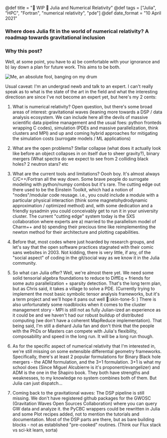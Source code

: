 @def title = "🚧 WIP 🚧 Julia and Numerical Relativity"
@def tags = ["Julia", "HPC", "Fortran", "numerical relativity", "pde"]
@def date_format = "10 April 2021"

### Where does Julia fit in the world of numerical relativity? A roadmap towards gravitational inclusion

### Why this post?

Well, at some point, you have to a) be comfortable with your ignorance and b) lay down a plan for future work. This aims to be both.

![Me, an absolute fool, banging on my drum](https://marcminter.files.wordpress.com/2017/03/luther-nailing-theses-560x538.jpg?w=560)


Usual caveat: I'm an undergrad newb and talk to an expert. I can't really speak as to what is the state of the art in the field and what the interesting directiosn are since I've not become an expert yet, but here's my 2 cents:

1. What is numerical relativity? Open question, but there's some broad areas of interest: gravitational waves (leaning more towards a DSP  / data analysis ecosystem. We can include here all the devils of massive scientific data pipeline management and the usual foes: python fronteds wrapping C codes), simulation (PDEs and massive parallelization, think clusters and MPI) and up and coming hybrid approaches for mitigating the simulation costs (surrogate models / ML applications)
2. What are the open problems? Stellar collapse (what does it actually look like before an object collapses in on itself due to sheer gravity?), binary mergers (What spectra do we expect to see from 2 colliding black holes? 2 neutron stars? etc

3. What are the current tools and limitations? Oooh boy. It's almost always C/C++/Fortran all the way down. Some brave people do surrogate modeling with python/numpy combos but it's rare. The cutting edge out there used to be the Einstein Toolkit, which had a notion of "nodes"/modular code reusage. i.e., you could include a module with a particular physical interaction (think some magnetohydrodynamic approximation / optimized method) and, with some dedication and a friendly sysadmin you could conceivably get to run it in your university cluster. The current "cutting edge" system today is the SXS collaboration where experts are a) married to the parallelism model of Charm++ and b) spending their precious time like reimplementing the newton method for their architecture and plotting capabilities.

4. Before that, most codes where just hoarded by research groups, and let's say that the open software practices stagnated with their comic sans websites in 2003. Not kidding, there is very little, if any, of the "social aspect" of coding in the git/social way as we know it in the Julia community.

5. So what can Julia offer? Well, we're almost there yet. We need some solid tensorial algebra foundations to reduce to DiffEq + friends for some auto parallelization + sparsity detection. That's the long term plan, but as Chris said, it takes a village to solve a PDE. (Currently trying to implement the most basic symbolic tensor analysis frameworks, but it's a term project and we'll hope it pans out well :crossed_fingers::skin-tone-5: ) There is also unfortunately some roadblocks when it comes to the cluster management story - MPI is still not as fully Julian-ized an experience as it could be and we haven't had our robust buildup of distributed computing (we don't have a coherent MapReduce implementation). That being said, I'm still a diehard Julia fan and don't think that the people with the PhDs or Masters can compete with Julia's flexibility, composability and speed in the long run. It will be a long run though.

6. As for the specific aspect of numerical relativity that I'm interested in, we're still missing on some extensible differential geometry frameworks. Specifically, there's at least 2 popular formulations for Binary Black hole mergers - the ADM formulation, and the 3+1 formulation. 3+1 is what my school does (Since Miguel Alcubierre is it's proponent/evangelizer) and ADM is the one in the Shapiro book. They both have strengths and weaknesses, to my knowledge no system combines both of them. But Julia can just dispatch...

7. Coming back to the gravitational waves:
The DSP pipeline is still missing. We don't have registered github packages for the GWOSC (Gravitation Waves Open Sources Collaboration) where you can query GW data and analyze it. the PyCBC wrappers could be rewritten in Julia and some Plot recipes added, not to mention the tutorials and documentation. Most of the DSP parts are there, but as bare building blocks - not as established "pre-cooked" routines. (Think our Flux stack vs sci-kit learn, sorta)
